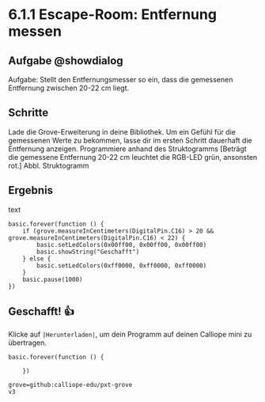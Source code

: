 # 6.1.1 Escape-Room: Entfernung messen

## Aufgabe @showdialog
Aufgabe: Stellt den Entfernungsmesser so ein, dass die gemessenen Entfernung zwischen 20-22 cm liegt.

## Schritte
Lade die Grove-Erweiterung in deine Bibliothek.
Um ein Gefühl für die gemessenen Werte zu bekommen, lasse dir im ersten Schritt dauerhaft die Entfernung anzeigen.
Programmiere anhand des Struktogramms [Beträgt die gemessene Entfernung 20-22 cm leuchtet die RGB-LED grün, ansonsten rot.]
Abbl. Struktogramm


## Ergebnis

text

```blocks
basic.forever(function () {
    if (grove.measureInCentimeters(DigitalPin.C16) > 20 && grove.measureInCentimeters(DigitalPin.C16) < 22) {
        basic.setLedColors(0x00ff00, 0x00ff00, 0x00ff00)
        basic.showString("Geschafft")
    } else {
        basic.setLedColors(0xff0000, 0xff0000, 0xff0000)
    }
    basic.pause(1000)
})

```


## Geschafft! 👍
Klicke auf ``|Herunterladen|``, um dein Programm auf deinen Calliope mini zu übertragen.


```template
basic.forever(function () {

    })
```

```package
grove=github:calliope-edu/pxt-grove
v3
```